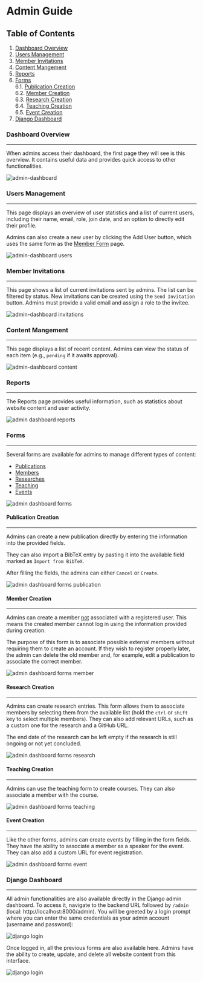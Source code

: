 # Admin Guide

## Table of Contents

1. [Dashboard Overview](#dashboard-overview)
2. [Users Management](#users-management)
3. [Member Invitations](#member-invitations)
4. [Content Mangement](#content-mangement) 
5. [Reports](#reports)  
6. [Forms](#forms)  
    6.1. [Publication Creation](#publication-creation)  
    6.2. [Member Creation](#member-creation)  
    6.3. [Research Creation](#research-creation)  
    6.4. [Teaching Creation](#teaching-creation)  
    6.5. [Event Creation](#event-creation)
7. [Django Dashboard](#django-dashbord)

### Dashboard Overview
---

When admins access their dashboard, the first page they will see is this overview. It contains useful data and provides quick access to other functionalities.

![admin-dashboard](assets/admin-dashboard.png)

### Users Management
---

This page displays an overview of user statistics and a list of current users, including their name, email, role, join date, and an option to directly edit their profile.

Admins can also create a new user by clicking the Add User button, which uses the same form as the [Member Form](#member-creation)  page.

![admin-dashboard users](assets/admin-dashboard_users.png)

### Member Invitations
---

This page shows a list of current invitations sent by admins. The list can be filtered by status. New invitations can be created using the `Send Invitation` button. Admins must provide a valid email and assign a role to the invitee.

![admin-dashboard invitations](assets/admin-dashboard_invitation.png)

### Content Mangement
---

This page displays a list of recent content. Admins can view the status of each item (e.g., `pending` if it awaits approval).

![admin-dashboard content](assets/admin-dashboard_content.png)

### Reports
---

The Reports page provides useful information, such as statistics about website content and user activity.

![admin dashboard reports](assets/admin-dashboard_reports.png)

### Forms
---

Several forms are available for admins to manage different types of content:

- [Publications](#publication-creation)  
- [Members](#member-creation)  
- [Researches](#research-creation)  
- [Teaching](#teaching-creation)  
- [Events](#event-creation)

![admin dashboard forms](assets/admin-dashboard_forms.png)

#### Publication Creation
---

Admins can create a new publication directly by entering the information into the provided fields.

They can also import a BibTeX entry by pasting it into the available field marked as `Import from BibTeX`.

After filling the fields, the admins can either `Cancel` or `Create`.

![admin dashboard forms publication](assets/admin-dashboard_forms_publication.png)

#### Member Creation
---

Admins can create a member <u>not</u> associated with a registered user. This means the created member cannot log in using the information provided during creation.

The purpose of this form is to associate possible external members without requiring them to create an account. If they wish to register properly later, the admin can delete the old member and, for example, edit a publication to associate the correct member.

![admin dashboard forms member](assets/admin-dashboard_forms_member.png)

#### Research Creation
---

Admins can create research entries. This form allows them to associate members by selecting them from the available list (hold the `ctrl` or `shift` key to select multiple members). They can also add relevant URLs, such as a custom one for the research and a GitHub URL.

The end date of the research can be left empty if the research is still ongoing or not yet concluded.

![admin dashboard forms research](assets/admin-dashboard_forms_research.png)

#### Teaching Creation
---

Admins can use the teaching form to create courses. They can also associate a member with the course.

![admin dashboard forms teaching](assets/admin-dashboard_forms_teaching.png)

#### Event Creation
---

Like the other forms, admins can create events by filling in the form fields. They have the ability to associate a member as a speaker for the event. They can also add a custom URL for event registration.

![admin dashboard forms event](assets/admin-dashboard_forms_event.png)

### Django Dashboard
---

All admin functionalities are also available directly in the Django admin dashboard. To access it, navigate to the backend URL followed by `/admin` (local: http://localhost:8000/admin). You will be greeted by a login prompt where you can enter the same credentials as your admin account (username and password):

![django login](assets/django-login.png)

Once logged in, all the previous forms are also available here. Admins have the ability to create, update, and delete all website content from this interface.

![django login](assets/django-dashboard.png)
